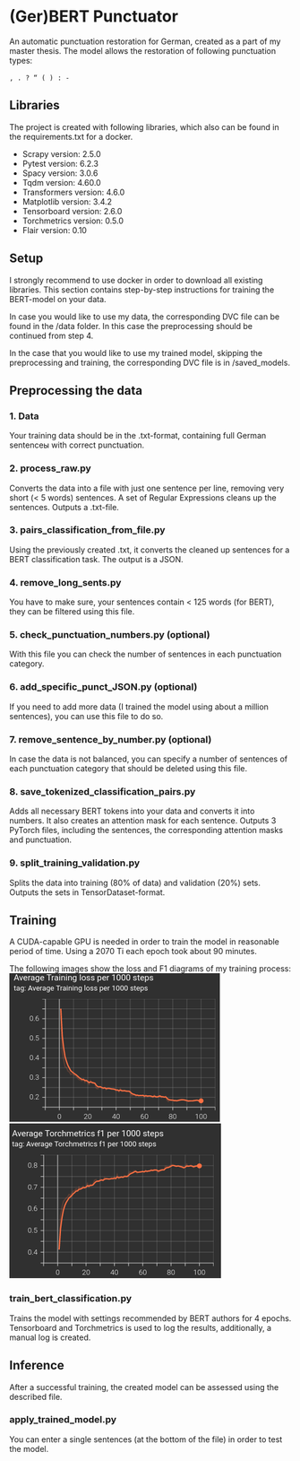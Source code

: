 # (Ger)BERT Punctuator
An automatic punctuation restoration for German, created as a part of my master thesis. The model allows the restoration of following punctuation types:

```
, . ? “ ( ) : -
```

## Libraries
The project is created with following libraries, which also can be found in the requirements.txt for a docker.

* Scrapy version: 2.5.0
* Pytest version: 6.2.3
* Spacy version: 3.0.6
* Tqdm version: 4.60.0
* Transformers version: 4.6.0
* Matplotlib version: 3.4.2
* Tensorboard version: 2.6.0
* Torchmetrics version: 0.5.0 
* Flair version: 0.10

## Setup
I strongly recommend to use docker in order to download all existing libraries. This section contains step-by-step instructions for training the BERT-model on your data.

In case you would like to use my data, the corresponding DVC file can be found in the /data folder. In this case the preprocessing should be continued from step 4.

In the case that you would like to use my trained model, skipping the preprocessing and training, the corresponding DVC file is in /saved_models.

## Preprocessing the data

### 1. Data
Your training data should be in the .txt-format, containing full German sentenceы with correct punctuation.

### 2. process_raw.py
Converts the data into a file with just one sentence per line, removing very short (< 5 words) sentences. A set of Regular Expressions cleans up the sentences. Outputs a .txt-file.

### 3. pairs_classification_from_file.py
Using the previously created .txt, it converts the cleaned up sentences for a BERT classification task. The output is a JSON.

### 4. remove_long_sents.py
You have to make sure, your sentences contain < 125 words (for BERT), they can be filtered using this file.

### 5. check_punctuation_numbers.py (optional)
With this file you can check the number of sentences in each punctuation category.

### 6. add_specific_punct_JSON.py (optional)
If you need to add more data (I trained the model using about a million sentences), you can use this file to do so.

### 7. remove_sentence_by_number.py (optional)
In case the data is not balanced, you can specify a number of sentences of each punctuation category that should be deleted using this file.

### 8. save_tokenized_classification_pairs.py
Adds all necessary BERT tokens into your data and converts it into numbers. It also creates an attention mask for each sentence. Outputs 3 PyTorch files, including the sentences, the corresponding attention masks and punctuation.

### 9. split_training_validation.py
Splits the data into training (80% of data) and validation (20%) sets. Outputs the sets in TensorDataset-format.

## Training
A CUDA-capable GPU is needed in order to train the model in reasonable period of time. Using a 2070 Ti each epoch took about 90 minutes.

The following images show the loss and F1 diagrams of my training process:
![Training loss](https://github.com/tiizy/gerbert-punctuator/blob/main/readme_images/train_loss.png)
![Training F1](https://github.com/tiizy/gerbert-punctuator/blob/main/readme_images/train_f1.png)

### train_bert_classification.py
Trains the model with settings recommended by BERT authors for 4 epochs. Tensorboard and Torchmetrics is used to log the results, additionally, a manual log is created.

## Inference
After a successful training, the created model can be assessed using the described file.

### apply_trained_model.py
You can enter a single sentences (at the bottom of the file) in order to test the model.
